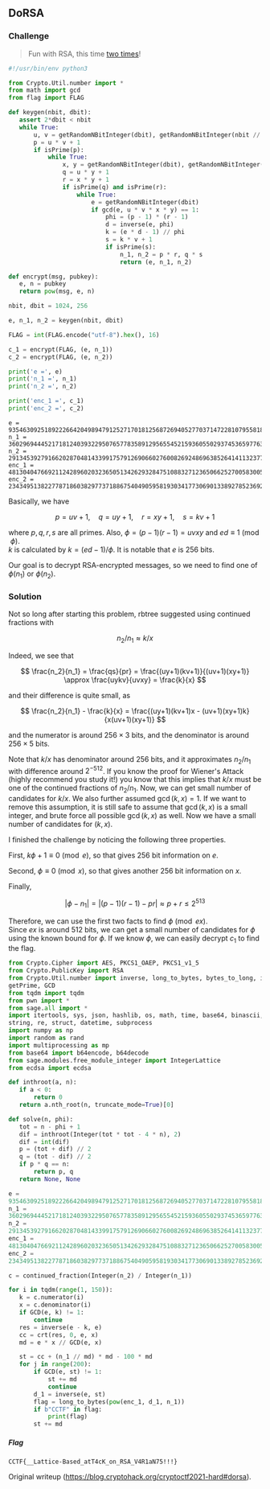 ## DoRSA  
### Challenge

> Fun with RSA, this time [two
> times](https://cr.yp.toc.tf/tasks/DoRSA_17cab1318229a0207b1648615db1edc6497f8b62.txz)!

```python  
#!/usr/bin/env python3

from Crypto.Util.number import *  
from math import gcd  
from flag import FLAG

def keygen(nbit, dbit):  
   assert 2*dbit < nbit  
   while True:  
       u, v = getRandomNBitInteger(dbit), getRandomNBitInteger(nbit // 2 - dbit)  
       p = u * v + 1  
       if isPrime(p):  
           while True:  
               x, y = getRandomNBitInteger(dbit), getRandomNBitInteger(nbit // 2 - dbit)  
               q = u * y + 1  
               r = x * y + 1  
               if isPrime(q) and isPrime(r):  
                   while True:  
                       e = getRandomNBitInteger(dbit)  
                       if gcd(e, u * v * x * y) == 1:  
                           phi = (p - 1) * (r - 1)  
                           d = inverse(e, phi)  
                           k = (e * d - 1) // phi  
                           s = k * v + 1  
                           if isPrime(s):  
                               n_1, n_2 = p * r, q * s  
                               return (e, n_1, n_2)

def encrypt(msg, pubkey):  
   e, n = pubkey  
   return pow(msg, e, n)

nbit, dbit = 1024, 256

e, n_1, n_2 = keygen(nbit, dbit)

FLAG = int(FLAG.encode("utf-8").hex(), 16)

c_1 = encrypt(FLAG, (e, n_1))  
c_2 = encrypt(FLAG, (e, n_2))

print('e =', e)  
print('n_1 =', n_1)  
print('n_2 =', n_2)

print('enc_1 =', c_1)  
print('enc_2 =', c_2)  
```

```  
e =
93546309251892226642049894791252717018125687269405277037147228107955818581561  
n_1 =
36029694445217181240393229507657783589129565545215936055029374536597763899498239088343814109348783168014524786101104703066635008905663623795923908443470553241615761261684865762093341375627893251064284854550683090289244326428531870185742069661263695374185944997371146406463061296320874619629222702687248540071  
n_2 =
29134539279166202870481433991757912690660276008269248696385264141132377632327390980628416297352239920763325399042209616477793917805265376055304289306413455729727703925501462290572634062308443398552450358737592917313872419229567573520052505381346160569747085965505651160232449527272950276802013654376796886259  
enc_1 =
4813040476692112428960203236505134262932847510883271236506625270058300562795805807782456070685691385308836073520689109428865518252680199235110968732898751775587988437458034082901889466177544997152415874520654011643506344411457385571604433702808353149867689652828145581610443408094349456455069225005453663702  
enc_2 =
2343495138227787186038297737188675404905958193034177306901338927852369293111504476511643406288086128052687530514221084370875813121224208277081997620232397406702129186720714924945365815390097094777447898550641598266559194167236350546060073098778187884380074317656022294673766005856076112637129916520217379601  
```

Basically, we have

$$  
p = uv + 1, \quad q = uy + 1, \quad r = xy + 1, \quad s = kv + 1  
$$

where $p, q, r, s$ are all primes. Also, $\phi = (p-1)(r-1) = uvxy$ and $ed
\equiv 1 \pmod \phi$.  
$k$ is calculated by $k = (ed - 1)/\phi$. It is notable that $e$ is $256$
bits.

Our goal is to decrypt RSA-encrypted messages, so we need to find one of
$\phi(n_1)$ or $\phi(n_2)$.

### Solution

Not so long after starting this problem, rbtree suggested using continued
fractions with

$$  
n_2 / n_1 \approx k / x  
$$

Indeed, we see that

$$  
\frac{n_2}{n_1} = \frac{qs}{pr} = \frac{(uy+1)(kv+1)}{(uv+1)(xy+1)} \approx
\frac{uykv}{uvxy} = \frac{k}{x}  
$$

and their difference is quite small, as

$$  
\frac{n_2}{n_1} - \frac{k}{x} = \frac{(uy+1)(kv+1)x -
(uv+1)(xy+1)k}{x(uv+1)(xy+1)}  
$$

and the numerator is around $256 \times 3$ bits, and the denominator is around
$256 \times 5$ bits.

Note that $k/x$ has denominator around 256 bits, and it approximates $n_2/n_1$
with difference around $2^{-512}$. If you know the proof for Wiener's Attack
(highly recommend you study it!) you know that this implies that $k/x$ must be
one of the continued fractions of $n_2/n_1$. Now, we can get small number of
candidates for $k/x$. We also further assumed $\gcd(k, x) = 1$. If we want to
remove this assumption, it is still safe to assume that $\gcd(k, x)$ is a
small integer, and brute force all possible $\gcd(k, x)$ as well. Now we have
a small number of candidates for $(k, x)$.

I finished the challenge by noticing the following three properties.

First, $k \phi + 1 \equiv 0 \pmod{e}$, so that gives $256$ bit information on
$e$.

Second, $\phi \equiv 0 \pmod x$, so that gives another $256$ bit information
on $x$.

Finally,

$$  
|\phi - n_1| = |(p-1)(r-1) - pr| \approx p + r \le 2^{513}  
$$

Therefore, we can use the first two facts to find $\phi \pmod{ex}$.  
Since $ex$ is around $512$ bits, we can get a small number of candidates for
$\phi$ using the known bound for $\phi$. If we know $\phi$, we can easily
decrypt $c_1$ to find the flag.

```python  
from Crypto.Cipher import AES, PKCS1_OAEP, PKCS1_v1_5  
from Crypto.PublicKey import RSA  
from Crypto.Util.number import inverse, long_to_bytes, bytes_to_long, isPrime,
getPrime, GCD  
from tqdm import tqdm  
from pwn import *  
from sage.all import *  
import itertools, sys, json, hashlib, os, math, time, base64, binascii,
string, re, struct, datetime, subprocess  
import numpy as np  
import random as rand  
import multiprocessing as mp  
from base64 import b64encode, b64decode  
from sage.modules.free_module_integer import IntegerLattice  
from ecdsa import ecdsa

def inthroot(a, n):  
   if a < 0:  
       return 0  
   return a.nth_root(n, truncate_mode=True)[0]

def solve(n, phi):  
   tot = n - phi + 1  
   dif = inthroot(Integer(tot * tot - 4 * n), 2)  
   dif = int(dif)  
   p = (tot + dif) // 2  
   q = (tot - dif) // 2  
   if p * q == n:  
       return p, q  
   return None, None

e =
93546309251892226642049894791252717018125687269405277037147228107955818581561  
n_1 =
36029694445217181240393229507657783589129565545215936055029374536597763899498239088343814109348783168014524786101104703066635008905663623795923908443470553241615761261684865762093341375627893251064284854550683090289244326428531870185742069661263695374185944997371146406463061296320874619629222702687248540071  
n_2 =
29134539279166202870481433991757912690660276008269248696385264141132377632327390980628416297352239920763325399042209616477793917805265376055304289306413455729727703925501462290572634062308443398552450358737592917313872419229567573520052505381346160569747085965505651160232449527272950276802013654376796886259  
enc_1 =
4813040476692112428960203236505134262932847510883271236506625270058300562795805807782456070685691385308836073520689109428865518252680199235110968732898751775587988437458034082901889466177544997152415874520654011643506344411457385571604433702808353149867689652828145581610443408094349456455069225005453663702  
enc_2 =
2343495138227787186038297737188675404905958193034177306901338927852369293111504476511643406288086128052687530514221084370875813121224208277081997620232397406702129186720714924945365815390097094777447898550641598266559194167236350546060073098778187884380074317656022294673766005856076112637129916520217379601

c = continued_fraction(Integer(n_2) / Integer(n_1))

for i in tqdm(range(1, 150)):  
   k = c.numerator(i)  
   x = c.denominator(i)  
   if GCD(e, k) != 1:  
       continue  
   res = inverse(e - k, e)  
   cc = crt(res, 0, e, x)  
   md = e * x // GCD(e, x)

   st = cc + (n_1 // md) * md - 100 * md  
   for j in range(200):  
       if GCD(e, st) != 1:  
           st += md  
           continue   
       d_1 = inverse(e, st)  
       flag = long_to_bytes(pow(enc_1, d_1, n_1))  
       if b"CCTF" in flag:  
           print(flag)  
       st += md  
```

##### Flag

`CCTF{__Lattice-Based_atT4cK_on_RSA_V4R1aN75!!!}`

Original writeup (https://blog.cryptohack.org/cryptoctf2021-hard#dorsa).
